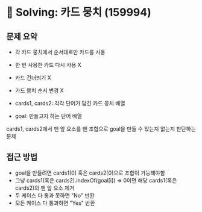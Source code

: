 # 📝 Solving: 카드 뭉치 (159994)

## 문제 요약

- 각 카드 뭉치에서 순서대로만 카드를 사용
- 한 번 사용한 카드 다시 사용 X
- 카드 건너띄기 X
- 카드 뭉치 순서 변경 X

- cards1, cards2: 각각 단어가 담긴 카드 뭉치 배열
- goal: 만들고자 하는 단어 배열

cards1, cards2에서 맨 앞 요소를 뺀 조합으로 goal을 만들 수 있는지 없는지 판단하는 문제

## 접근 방법

- goal을 만들려면 cards1[0] 혹은 cards2[0]으로 조합이 가능해야함
- 그냥 cards1(혹은 cards2).indexOf(goal[i]) => 0이면 해당 cards1(혹은 cards2)의 맨 앞 요소 제거
- 두 케이스 다 통과 못하면 "No" 반환
- 모든 케이스 다 통과하면 "Yes" 반환
